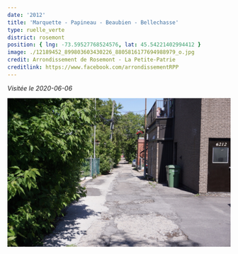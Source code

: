 ```yaml
---
date: '2012'
title: 'Marquette - Papineau - Beaubien - Bellechasse'
type: ruelle_verte
district: rosemont
position: { lng: -73.59527768524576, lat: 45.54221402994412 }
image: ./12189452_899803603430226_8805816177694988979_o.jpg
credit: Arrondissement de Rosemont - La Petite-Patrie
creditlink: https://www.facebook.com/arrondissementRPP
---
```


_Visitée le 2020-06-06_ 

![](./marquette-papineau-beaubien-bellechasse.jpeg)